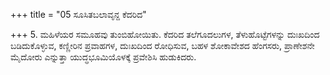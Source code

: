 +++
title = "05 ಸೂಸಿತಬಲಾವೃನ್ದ ಕೆದರಿದ"

+++
5. ಮಹಿಳೆಯರ ಸಮೂಹವು ತುಂಬಿಹೋಯಿತು. ಕೆದರಿದ ತಲೆಗೂದಲುಗಳ, ತೆಳುಹೊಟ್ಟೆಗಳನ್ನು ದುಃಖದಿಂದ ಬಡಿದುಕೊಳ್ಳುವ, ಕಣ್ಣೀರಿನ ಪ್ರವಾಹಗಳ, ದುಃಖದಿಂದ ರೋಧಿಸುವ, ಬಹಳ ಶೋಕಾವೇಶದ ಹೆಂಗಸರು, ಪ್ರಾಣೇಶನೇ ಮೈದೋರು ಎನ್ನುತ್ತಾ ಯುದ್ಧಭೂಮಿಯೊಳಕ್ಕೆ ಪ್ರವೇಶಿಸಿ ಹುಡುಕಿದರು.